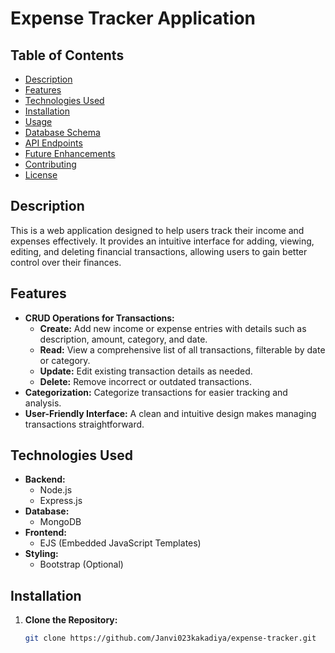 # Expense Tracker Application

## Table of Contents

- [Description](#description)
- [Features](#features)
- [Technologies Used](#technologies-used)
- [Installation](#installation)
- [Usage](#usage)
- [Database Schema](#database-schema)
- [API Endpoints](#api-endpoints)
- [Future Enhancements](#future-enhancements)
- [Contributing](#contributing)
- [License](#license)

## Description

This is a web application designed to help users track their income and expenses effectively. It provides an intuitive interface for adding, viewing, editing, and deleting financial transactions, allowing users to gain better control over their finances.

## Features

- **CRUD Operations for Transactions:**
  - **Create:** Add new income or expense entries with details such as description, amount, category, and date.
  - **Read:** View a comprehensive list of all transactions, filterable by date or category.
  - **Update:** Edit existing transaction details as needed.
  - **Delete:** Remove incorrect or outdated transactions.
- **Categorization:** Categorize transactions for easier tracking and analysis. 
- **User-Friendly Interface:**  A clean and intuitive design makes managing transactions straightforward.

## Technologies Used

- **Backend:**
  - Node.js
  - Express.js
- **Database:**
  - MongoDB
- **Frontend:**
  - EJS (Embedded JavaScript Templates)
- **Styling:**
  - Bootstrap (Optional)

## Installation

1. **Clone the Repository:**
   ```bash
   git clone https://github.com/Janvi023kakadiya/expense-tracker.git
   

